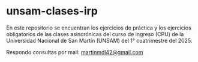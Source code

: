 # unsam-clases-irp

En este repositorio se encuentran los ejercicios de práctica y los ejercicios obligatorios de las clases asincrónicas del curso de ingreso (CPU) de la Universidad Nacional de San Martín (UNSAM) del 1° cuatrimestre del 2025.

Respondo consultas por mail: martinmdl42@gmail.com